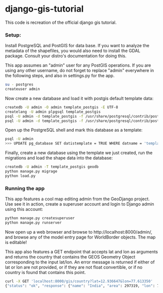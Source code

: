 # django-gis-tutorial
This code is recreation of the official django gis tutorial.

### Setup:
Install PostgreSQL and PostGIS for data base. If you want to analyze the metadata of the shapefiles, you would also need to install the GDAL package. Consult your distro's documentation for doing this.

This app assumes an "admin" user for any PostGIS operations. If you are using any other username, do not forget to replace "admin" everywhere in the following steps, and also in settings.py for the app. 
```bash
su - postgres
createuser admin
```

Now create a new database and load it with postgis default template data:
```bash
createdb -U admin -O admin template_postgis -E UTF-8
createlang -U admin plpgsql template_postgis
psql -U admin -d template_postgis -f /usr/share/postgresql/contrib/postgis-2.1/postgis.sql
psql -U admin -d template_postgis -f /usr/share/postgresql/contrib/postgis-2.1/spatial_ref_sys.sql
```

Open up the PostgreSQL shell and mark this database as a template:
```bash
psql -U admin
>>> UPDATE pg_database SET datistemplate = TRUE WHERE datname = 'template_postgis';
```

Finally, create a new database using the template we just created, run the migrations and load the shape data into the database:
```bash
createdb -U admin -T template_postgis geodb
python manage.py migrage
python load.py
```

### Running the app
This app features a cool map editing admin from the GeoDjango project. Use see it in action, create a superuser account and login to Django admin using this account:
```python
python manage.py createsuperuser
python manage.py runserver
```
Now open up a web browser and browse to http://localhost:8000/admin/, and browse any of the model entry page for WorldBorder objects. The map is editable!


This app also features a GET endpoint that accepts lat and lon as arguments and returns the country that contains the GEOS Geometry Object corresponding to the input lat/lon. An error message is returned if either of lat or lon are not provided, or if they are not float convertible, or if no country is found that contains this point.

```bash
curl -X GET 'localhost:8000/gis/country?lat=12.936647&lon=77.613350'
{"status": "ok", "response": {"name": "India", "area": 297319, "lon": 78.5, "iso3": "IND", "iso2": "IN", "lat": 21.0, "id": 83}}
```
